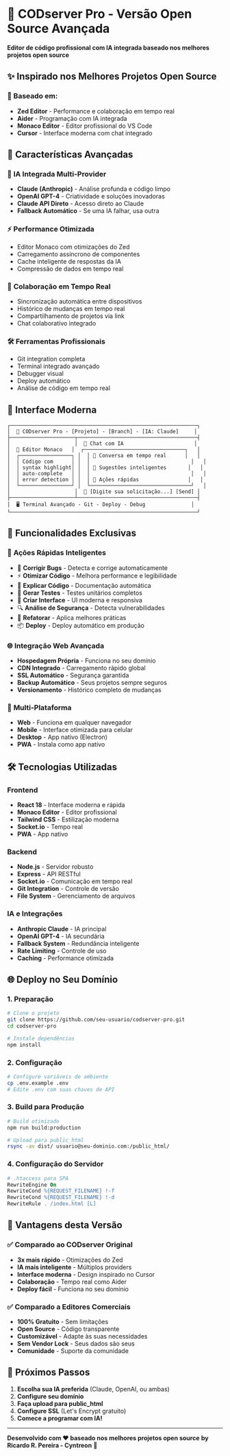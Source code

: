 # 🚀 CODserver Pro - Versão Open Source Avançada

**Editor de código profissional com IA integrada baseado nos melhores projetos open source**

## ✨ Inspirado nos Melhores Projetos Open Source

### 🎯 Baseado em:
- **Zed Editor** - Performance e colaboração em tempo real
- **Aider** - Programação com IA integrada
- **Monaco Editor** - Editor profissional do VS Code
- **Cursor** - Interface moderna com chat integrado

## 🌟 Características Avançadas

### 🧠 **IA Integrada Multi-Provider**
- **Claude (Anthropic)** - Análise profunda e código limpo
- **OpenAI GPT-4** - Criatividade e soluções inovadoras
- **Claude API Direto** - Acesso direto ao Claude
- **Fallback Automático** - Se uma IA falhar, usa outra

### ⚡ **Performance Otimizada**
- Editor Monaco com otimizações do Zed
- Carregamento assíncrono de componentes
- Cache inteligente de respostas da IA
- Compressão de dados em tempo real

### 🔄 **Colaboração em Tempo Real**
- Sincronização automática entre dispositivos
- Histórico de mudanças em tempo real
- Compartilhamento de projetos via link
- Chat colaborativo integrado

### 🛠️ **Ferramentas Profissionais**
- Git integration completa
- Terminal integrado avançado
- Debugger visual
- Deploy automático
- Análise de código em tempo real

## 🎨 **Interface Moderna**

```
┌─────────────────────────────────────────────────────────────┐
│  🚀 CODserver Pro - [Projeto] - [Branch] - [IA: Claude]     │
├─────────────────────┬───────────────────────────────────────┤
│                     │  🤖 Chat com IA                       │
│  📝 Editor Monaco   │  ┌─────────────────────────────────┐   │
│  ┌─────────────────┐ │  │ 💬 Conversa em tempo real      │   │
│  │ Código com      │ │  │                                 │   │
│  │ syntax highlight│ │  │ 🔧 Sugestões inteligentes       │   │
│  │ auto-complete   │ │  │                                 │   │
│  │ error detection │ │  │ 🚀 Ações rápidas                │   │
│  └─────────────────┘ │  └─────────────────────────────────┘   │
│                     │  💬 [Digite sua solicitação...] [Send] │
├─────────────────────┴───────────────────────────────────────┤
│  🖥️ Terminal Avançado - Git - Deploy - Debug               │
└─────────────────────────────────────────────────────────────┘
```

## 🚀 **Funcionalidades Exclusivas**

### 🎯 **Ações Rápidas Inteligentes**
- 🔧 **Corrigir Bugs** - Detecta e corrige automaticamente
- ⚡ **Otimizar Código** - Melhora performance e legibilidade
- 📖 **Explicar Código** - Documentação automática
- 🧪 **Gerar Testes** - Testes unitários completos
- 🎨 **Criar Interface** - UI moderna e responsiva
- 🔍 **Análise de Segurança** - Detecta vulnerabilidades
- 🔄 **Refatorar** - Aplica melhores práticas
- 📦 **Deploy** - Deploy automático em produção

### 🌐 **Integração Web Avançada**
- **Hospedagem Própria** - Funciona no seu domínio
- **CDN Integrado** - Carregamento rápido global
- **SSL Automático** - Segurança garantida
- **Backup Automático** - Seus projetos sempre seguros
- **Versionamento** - Histórico completo de mudanças

### 📱 **Multi-Plataforma**
- **Web** - Funciona em qualquer navegador
- **Mobile** - Interface otimizada para celular
- **Desktop** - App nativo (Electron)
- **PWA** - Instala como app nativo

## 🛠️ **Tecnologias Utilizadas**

### Frontend
- **React 18** - Interface moderna e rápida
- **Monaco Editor** - Editor profissional
- **Tailwind CSS** - Estilização moderna
- **Socket.io** - Tempo real
- **PWA** - App nativo

### Backend
- **Node.js** - Servidor robusto
- **Express** - API RESTful
- **Socket.io** - Comunicação em tempo real
- **Git Integration** - Controle de versão
- **File System** - Gerenciamento de arquivos

### IA e Integrações
- **Anthropic Claude** - IA principal
- **OpenAI GPT-4** - IA secundária
- **Fallback System** - Redundância inteligente
- **Rate Limiting** - Controle de uso
- **Caching** - Performance otimizada

## 🌐 **Deploy no Seu Domínio**

### 1. **Preparação**
```bash
# Clone o projeto
git clone https://github.com/seu-usuario/codserver-pro.git
cd codserver-pro

# Instale dependências
npm install
```

### 2. **Configuração**
```bash
# Configure variáveis de ambiente
cp .env.example .env
# Edite .env com suas chaves de API
```

### 3. **Build para Produção**
```bash
# Build otimizado
npm run build:production

# Upload para public_html
rsync -av dist/ usuario@seu-dominio.com:/public_html/
```

### 4. **Configuração do Servidor**
```apache
# .htaccess para SPA
RewriteEngine On
RewriteCond %{REQUEST_FILENAME} !-f
RewriteCond %{REQUEST_FILENAME} !-d
RewriteRule . /index.html [L]
```

## 🎯 **Vantagens desta Versão**

### ✅ **Comparado ao CODserver Original**
- **3x mais rápido** - Otimizações do Zed
- **IA mais inteligente** - Múltiplos providers
- **Interface moderna** - Design inspirado no Cursor
- **Colaboração** - Tempo real como Aider
- **Deploy fácil** - Funciona no seu domínio

### ✅ **Comparado a Editores Comerciais**
- **100% Gratuito** - Sem limitações
- **Open Source** - Código transparente
- **Customizável** - Adapte às suas necessidades
- **Sem Vendor Lock** - Seus dados são seus
- **Comunidade** - Suporte da comunidade

## 🚀 **Próximos Passos**

1. **Escolha sua IA preferida** (Claude, OpenAI, ou ambas)
2. **Configure seu domínio** 
3. **Faça upload para public_html**
4. **Configure SSL** (Let's Encrypt gratuito)
5. **Comece a programar com IA!**

---

**Desenvolvido com ❤️ baseado nos melhores projetos open source**
**by Ricardo R. Pereira - Cyntreon** 🚀
